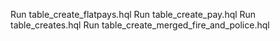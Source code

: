 Run table_create_flatpays.hql
Run table_create_pay.hql
Run table_creates.hql
Run table_create_merged_fire_and_police.hql
